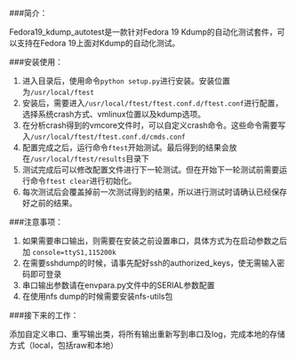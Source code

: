 ###简介：

Fedora19_kdump_autotest是一款针对Fedora 19 Kdump的自动化测试套件，可以支持在Fedora 19上面对Kdump的自动化测试。

###安装使用： 

1. 进入目录后，使用命令`python setup.py`进行安装。安装位置为`/usr/local/ftest`
2. 安装后，需要进入`/usr/local/ftest/ftest.conf.d/ftest.conf`进行配置，选择系统crash方式、vmlinux位置以及kdump选项。
3. 在分析crash得到的vmcore文件时，可以自定义crash命令。这些命令需要写入`/usr/local/ftest/ftest.conf.d/cmds.conf`
4. 配置完成之后，运行命令`ftest`开始测试。最后得到的结果会放在`/usr/local/ftest/results`目录下
5. 测试完成后可以修改配置文件进行下一轮测试。但在开始下一轮测试前需要运行命令`ftest clear`进行初始化。
6. 每次测试后会覆盖掉前一次测试得到的结果，所以进行测试时请确认已经保存好之前的结果。


###注意事项：

1. 如果需要串口输出，则需要在安装之前设置串口，具体方式为在启动参数之后加
`console=ttyS1,115200k`
2. 在需要sshdump的时候，请事先配好ssh的authorized_keys，使无需输入密码即可登录
3. 串口输出参数请在envpara.py文件中的SERIAL参数配置
4. 在使用nfs dump的时候需要安装nfs-utils包



###接下来的工作：

添加自定义串口、重写输出类，将所有输出重新写到串口及log，完成本地的存储方式（local，包括raw和本地）